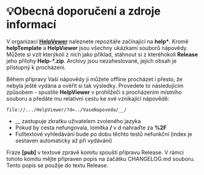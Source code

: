 # 💡Obecná doporučení a zdroje informací

V organizaci **[HelpVewer][HV]** naleznete repozitáře začínající na **help\***. Kromě **helpTemplate** a **HelpViewer** jsou všechny ukázkami souborů nápovědy. Můžete si vzít kterýkoli z nich jako příklad, stáhnout si z kteréhokoli **Release** jeho přílohy **Help-*.zip**. Archivy jsou nezaheslované, jejich obsah je přístupný k procházení.

Během přípravy Vaší nápovědy ji můžete offline procházet i přesto, že nebyla ještě vydána a ověřit si tak výsledky. Provedete to následujícím způsobem - spustíte **HelpViewer** v prohlížeči s procházením místního souboru a předáte mu relativní cestu ke své vznikající nápovědě:
```
file://.../HelpViewer/?d=../VaseNapoveda/__/
```

- __ zastupuje zkratku uživatelem zvoleného jazyka
- Pokud by cesta nefungovala, lomítka **/** v d nahraďte za **%2F**
- Fulltextové vyhledávání bude po dobu těchto testů nefunkční (index je sestaven automaticky až při vydávání)

Fráze **[pub]** v textové zprávě komitu spouští přípravu Release. V rámci tohoto komitu mějte připraven popis na začátku CHANGELOG.md souboru. Tento popis se použije do textu Release.

[HV]: https://github.com/orgs/HelpViewer/repositories "Repozitáře"
